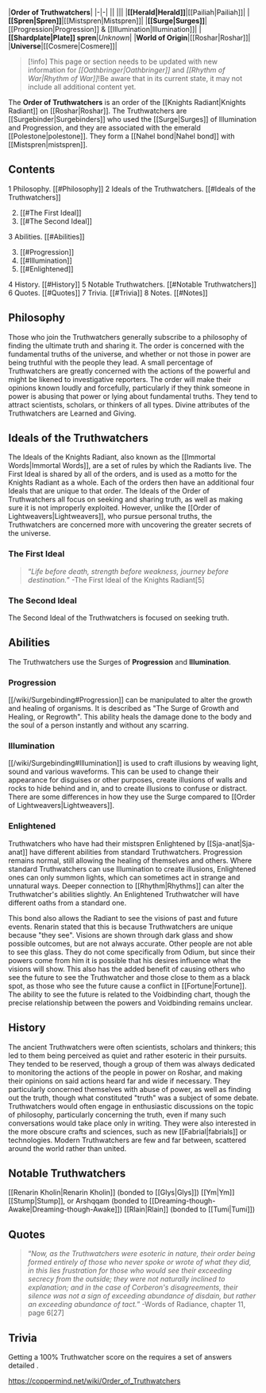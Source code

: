 |**Order of Truthwatchers**|
|-|-|
||
|||
|**[[Herald\|Herald]]**|[[Pailiah\|Pailiah]]|
|**[[Spren\|Spren]]**|[[Mistspren\|Mistspren]]|
|**[[Surge\|Surges]]**|[[Progression\|Progression]] & [[Illumination\|Illumination]]|
|**[[Shardplate\|Plate]] spren**|*Unknown*|
|**World of Origin**|[[Roshar\|Roshar]]|
|**Universe**|[[Cosmere\|Cosmere]]|

> [!info] This page or section needs to be updated with new information for *[[Oathbringer\|Oathbringer]]* and *[[Rhythm of War\|Rhythm of War]]*!Be aware that in its current state, it may not include all additional content yet.

The **Order of Truthwatchers** is an order of the [[Knights Radiant\|Knights Radiant]] on [[Roshar\|Roshar]].
The Truthwatchers are [[Surgebinder\|Surgebinders]] who used the [[Surge\|Surges]] of Illumination and Progression, and they are associated with the emerald [[Polestone\|polestone]]. They form a [[Nahel bond\|Nahel bond]] with [[Mistspren\|mistspren]].

## Contents

1 Philosophy. [[#Philosophy]] 
2 Ideals of the Truthwatchers. [[#Ideals of the Truthwatchers]] 

2. [[#The First Ideal]] 
2. [[#The Second Ideal]] 


3 Abilities. [[#Abilities]] 

3. [[#Progression]] 
3. [[#Illumination]] 
3. [[#Enlightened]] 


4 History. [[#History]] 
5 Notable Truthwatchers. [[#Notable Truthwatchers]] 
6 Quotes. [[#Quotes]] 
7 Trivia. [[#Trivia]] 
8 Notes. [[#Notes]] 


## Philosophy
Those who join the Truthwatchers generally subscribe to a philosophy of finding the ultimate truth and sharing it. The order is concerned with the fundamental truths of the universe, and whether or not those in power are being truthful with the people they lead. A small percentage of Truthwatchers are greatly concerned with the actions of the powerful and might be likened to investigative reporters. The order will make their opinions known loudly and forcefully, particularly if they think someone in power is abusing that power or lying about fundamental truths. They tend to attract scientists, scholars, or thinkers of all types.
Divine attributes of the Truthwatchers are Learned and Giving.

## Ideals of the Truthwatchers
The Ideals of the Knights Radiant, also known as the [[Immortal Words\|Immortal Words]], are a set of rules by which the Radiants live. The First Ideal is shared by all of the orders, and is used as a motto for the Knights Radiant as a whole. Each of the orders then have an additional four Ideals that are unique to that order. The Ideals of the Order of Truthwatchers all focus on seeking and sharing truth, as well as making sure it is not improperly exploited. However, unlike the [[Order of Lightweavers\|Lightweavers]], who pursue personal truths, the Truthwatchers are concerned more with uncovering the greater secrets of the universe.

### The First Ideal
>“*Life before death, strength before weakness, journey before destination.*”
\-The First Ideal of the Knights Radiant[5]


### The Second Ideal
The Second Ideal of the Truthwatchers is focused on seeking truth.

## Abilities
 
The Truthwatchers use the Surges of **Progression** and **Illumination**.

### Progression
[[/wiki/Surgebinding#Progression]] can be manipulated to alter the growth and healing of organisms. It is described as "The Surge of Growth and Healing, or Regrowth". This ability heals the damage done to the body and the soul of a person instantly and without any scarring.

### Illumination
[[/wiki/Surgebinding#Illumination]] is used to craft illusions by weaving light, sound and various waveforms. This can be used to change their appearance for disguises or other purposes, create illusions of walls and rocks to hide behind and in, and to create illusions to confuse or distract. There are some differences in how they use the Surge compared to [[Order of Lightweavers\|Lightweavers]].

### Enlightened
Truthwatchers who have had their mistspren Enlightened by [[Sja-anat\|Sja-anat]] have different abilities from standard Truthwatchers. Progression remains normal, still allowing the healing of themselves and others. Where standard Truthwatchers can use Illumination to create illusions, Enlightened ones can only summon lights, which can sometimes act in strange and unnatural ways. Deeper connection to [[Rhythm\|Rhythms]] can alter the Truthwatcher's abilities slightly. An Enlightened Truthwatcher will have different oaths from a standard one.


This bond also allows the Radiant to see the visions of past and future events. Renarin stated that this is because Truthwatchers are unique because "they see". Visions are shown through dark glass and show possible outcomes, but are not always accurate. Other people are not able to see this glass. They do not come specifically from Odium, but since their powers come from him it is possible that his desires influence what the visions will show. This also has the added benefit of causing others who see the future to see the Truthwatcher and those close to them as a black spot, as those who see the future cause a conflict in [[Fortune\|Fortune]]. The ability to see the future is related to the Voidbinding chart, though the precise relationship between the powers and Voidbinding remains unclear.

## History
The ancient Truthwatchers were often scientists, scholars and thinkers; this led to them being perceived as quiet and rather esoteric in their pursuits. They tended to be reserved, though a group of them was always dedicated to monitoring the actions of the people in power on Roshar, and making their opinions on said actions heard far and wide if necessary. They particularly concerned themselves with abuse of power, as well as finding out the truth, though what constituted "truth" was a subject of some debate.
Truthwatchers would often engage in enthusiastic discussions on the topic of philosophy, particularly concerning the truth, even if many such conversations would take place only in writing. They were also interested in the more obscure crafts and sciences, such as new [[Fabrial\|fabrials]] or technologies.
Modern Truthwatchers are few and far between, scattered around the world rather than united.

## Notable Truthwatchers
[[Renarin Kholin\|Renarin Kholin]] (bonded to [[Glys\|Glys]])
[[Ym\|Ym]]
[[Stump\|Stump]], or Arshqqam (bonded to [[Dreaming-though-Awake\|Dreaming-though-Awake]])
[[Rlain\|Rlain]] (bonded to [[Tumi\|Tumi]])
## Quotes
>“*Now, as the Truthwatchers were esoteric in nature, their order being formed entirely of those who never spoke or wrote of what they did, in this lies frustration for those who would see their exceeding secrecy from the outside; they were not naturally inclined to explanation; and in the case of Corberon's disagreements, their silence was not a sign of exceeding abundance of disdain, but rather an exceeding abundance of tact.*”
\-Words of Radiance, chapter 11, page 6[27]

## Trivia
Getting a 100% Truthwatcher score on the  requires a set of answers detailed .


https://coppermind.net/wiki/Order_of_Truthwatchers